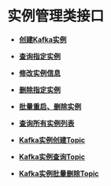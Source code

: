 # 实例管理类接口<a name="kafka-api-180514001"></a>

-   **[创建Kafka实例](创建Kafka实例.md)**  

-   **[查询指定实例](V1接口查询指定实例.md)**  

-   **[修改实例信息](V1接口修改实例信息.md)**  

-   **[删除指定实例](删除指定实例.md)**  

-   **[批量重启、删除实例](批量重启-删除实例.md)**  

-   **[查询所有实例列表](V1接口查询所有实例列表.md)**  

-   **[Kafka实例创建Topic](V1接口Kafka实例创建Topic.md)**  

-   **[Kafka实例查询Topic](V1接口Kafka实例查询Topic.md)**  

-   **[Kafka实例批量删除Topic](V1接口Kafka实例批量删除Topic.md)**  


